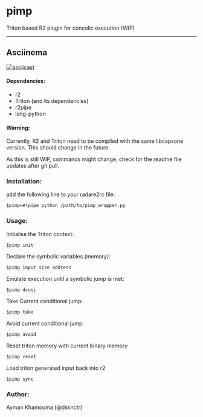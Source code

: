 # pimp
Triton based R2 plugin for concolic execution (WIP)

---
 ## Asciinema
[![asciicast](http://ak42.io/wp-content/uploads/2017/05/scrot.png)](https://asciinema.org/a/ccncic4ab0m7080dxdl4gye5z)
 
#### Dependencies:
   * r2
   * Triton (and its dependencies)
   * r2pipe
   * lang-python

#### Warning:
Currently, R2 and Triton need to be compiled with the same libcapsone version.
This should change in the future.

As this is still WIP, commands might change, check for the readme file updates after git pull.


### Installation:
add the following line to your radare2rc file:
```
$pimp=#!pipe python /path/to/pimp_wrapper.py
```

### Usage:
Initialise the Triton context:

`$pimp init`

Declare the symbolic variables (memory):

`$pimp input size address`

Emulate execution until a symbolic jump is met:

`$pimp dcusj`

Take Current conditional jump:

`$pimp take`

Avoid current conditional jump:

`$pimp avoid`

Reset triton memory with current binary memory

`$pimp reset`

Load triton generated input back into r2

`$pimp sync`

### Author:
Ayman Khamouma (@dsknctr)
